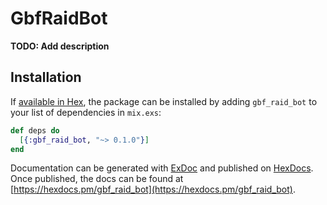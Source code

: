 # GbfRaidBot

**TODO: Add description**

## Installation

If [available in Hex](https://hex.pm/docs/publish), the package can be installed
by adding `gbf_raid_bot` to your list of dependencies in `mix.exs`:

```elixir
def deps do
  [{:gbf_raid_bot, "~> 0.1.0"}]
end
```

Documentation can be generated with [ExDoc](https://github.com/elixir-lang/ex_doc)
and published on [HexDocs](https://hexdocs.pm). Once published, the docs can
be found at [https://hexdocs.pm/gbf_raid_bot](https://hexdocs.pm/gbf_raid_bot).

